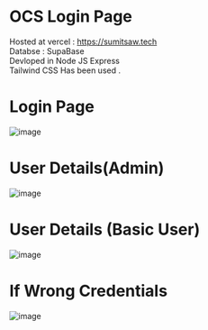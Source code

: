 # OCS Login Page
Hosted at vercel : https://sumitsaw.tech  
Databse : SupaBase  
Devloped in Node JS Express  
Tailwind CSS Has been used . 
# Login Page
![image](https://github.com/user-attachments/assets/64b5e0bf-397e-4700-9919-bb711a555b48)  

# User Details(Admin) 
![image](https://github.com/user-attachments/assets/61844485-ebc9-4286-91e6-044f681ac63f)  

# User Details (Basic User)
![image](https://github.com/user-attachments/assets/d29062fc-e397-4e69-acd4-99d03ac286f6)  

# If Wrong Credentials
![image](https://github.com/user-attachments/assets/36b57053-061f-4b6f-b129-df95c6b9692f)  

